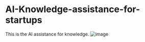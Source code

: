 # AI-Knowledge-assistance-for-startups
This is the AI assistance for knowledge.
![image](https://github.com/user-attachments/assets/4be3fde6-102e-4fbe-9f98-a64e5cc2b563)
